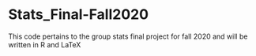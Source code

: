 # Stats_Final-Fall2020
This code pertains to the group stats final project for fall 2020 and will be written in R and LaTeX

